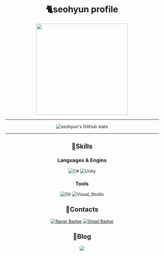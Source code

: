 <div align ="center">

# 🐈seohyun profile
<img src ="https://github.com/leeseohyun02/leeseohyun02/assets/78461967/a8bacdf7-cd4c-41d9-842f-cb910499bcf8" width =300; heigth ="400"/>  


---

![seohyun's GitHub stats](https://github-readme-stats.vercel.app/api?username=leeseohyun02&show_icons=true&theme=material-palenight) 


---
## 🐾Skills

### Languages & Engins
![C#](https://img.shields.io/badge/C%23-512BD4.svg?&style=for-the-badge&logo=C%23&logoColor=white)
![Unity](https://img.shields.io/badge/Unity-000000.svg?&style=for-the-badge&logo=Unity&logoColor=white)

### Tools
![Git](https://img.shields.io/badge/Git-F05032.svg?&style=for-the-badge&logo=Git&logoColor=white)
![Visual_Studio](https://img.shields.io/badge/Visual_Studio-5C2D91.svg?&style=for-the-badge&logo=Visual_studio&logoColor=white)


## 🐾Contacts
[![Naver Badge](https://img.shields.io/badge/Naver-03C75A?style=flat-square&logo=Naver&logoColor=white&link=mailto:leeseohyun61@naver.com)](mailto:leeseohyun61@naver.com)
[![Gmail Badge](https://img.shields.io/badge/Gmail-d14836?style=flat-square&logo=Gmail&logoColor=white&link=mailto:seobae15@gmail.com)](mailto:seobae15@gmail.com)


## 🐾Blog

<a href="https://blog.naver.com/leeseohyun61"><img src="https://img.shields.io/badge/Blog-03C75A?style=flat-square&logo=Naver&logoColor=white&link=https://blog.naver.com/leeseohyun61"/></a>

</div>

